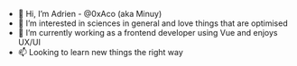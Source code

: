 - 👋 Hi, I’m Adrien - @0xAco (aka Minuy)
- 👀 I’m interested in sciences in general and love things that are optimised
- 🌱 I’m currently working as a frontend developer using Vue and enjoys UX/UI
- 📫 Looking to learn new things the right way
